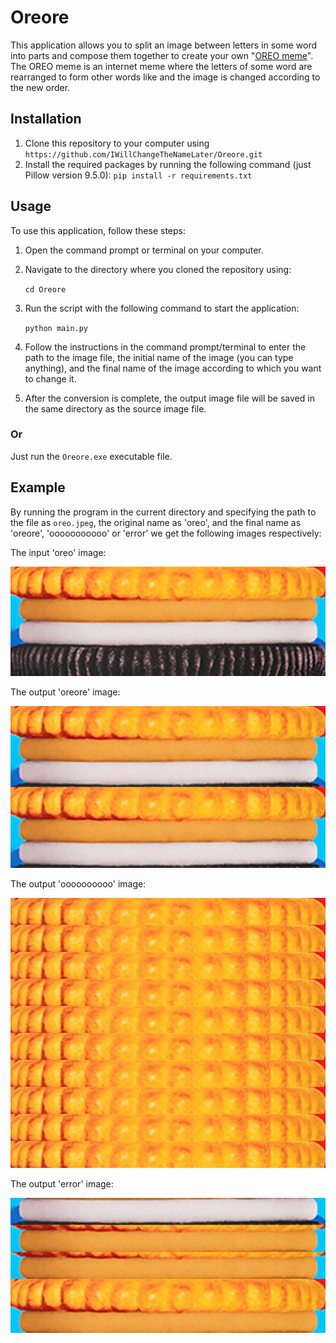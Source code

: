 # Oreore

This application allows you to split an image between letters in some word into parts
and compose them together to create your own 
"[OREO meme](https://www.youtube.com/watch?v=sXxbkjlHvf4)".
The OREO meme is an internet meme where the letters of some word are rearranged to form other
words like and the image is changed according to the new order.

## Installation

1. Clone this repository to your computer using
   `https://github.com/IWillChangeTheNameLater/Oreore.git`
2. Install the required packages by running the following command
   (just Pillow version 9.5.0):
   `pip install -r requirements.txt`

## Usage

To use this application, follow these steps:

1. Open the command prompt or terminal on your computer.
2. Navigate to the directory where you cloned the repository using: 
   
   `cd Oreore`
4. Run the script with the following command to start the application: 
   
   `python main.py`
6. Follow the instructions in the command prompt/terminal to enter the path to the image file,
   the initial name of the image (you can type anything), and the final name of the image
   according to which you want to change it.
5. After the conversion is complete, the output image file will be saved in the same directory
   as the source image file.

### Or

Just run the `Oreore.exe` executable file.

## Example

By running the program in the current directory and specifying
the path to the file as `oreo.jpeg`,
the original name as 'oreo',
and the final name as 'oreore', 'ooooooooooo' or 'error'
we get the following images respectively:

The input 'oreo' image:

![oreo.jpeg](oreo.jpeg)

The output 'oreore' image:

![oreore.jpeg](oreore.jpeg)

The output 'oooooooooo' image:

![oooooooooo.jpeg](oooooooooo.jpeg)

The output 'error' image:

![error.jpeg](error.jpeg)

